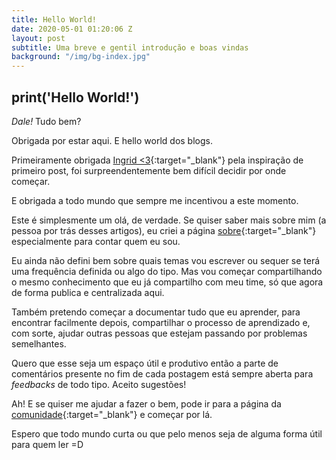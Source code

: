 ```yaml
---
title: Hello World!
date: 2020-05-01 01:20:06 Z
layout: post
subtitle: Uma breve e gentil introdução e boas vindas
background: "/img/bg-index.jpg"
---
```


## print('Hello World!')

*Dale!* Tudo bem? 

Obrigada por estar aqui. E hello world dos blogs. 

Primeiramente obrigada [Ingrid <3](https://ingridmachado.github.io){:target="_blank"} pela inspiração de primeiro post, foi surpreendentemente bem difícil decidir por onde começar. 

E obrigada a todo mundo que sempre me incentivou a este momento. 

Este é simplesmente um olá, de verdade. Se quiser saber mais sobre mim (a pessoa por trás desses artigos), eu criei a página [sobre](https://myreli.dev/blog/about){:target="_blank"} especialmente para contar quem eu sou. 

Eu ainda não defini bem sobre quais temas vou escrever ou sequer se terá uma frequência definida ou algo do tipo. Mas vou começar compartilhando o mesmo conhecimento que eu já compartilho com meu time, só que agora de forma publica e centralizada aqui. 

Também pretendo começar a documentar tudo que eu aprender, para encontrar facilmente depois, compartilhar o processo de aprendizado e, com sorte, ajudar outras pessoas que estejam passando por problemas semelhantes.

Quero que esse seja um espaço útil e produtivo então a parte de comentários presente no fim de cada postagem está sempre aberta para *feedbacks* de todo tipo. Aceito sugestões!

Ah! E se quiser me ajudar a fazer o bem, pode ir para a página da [comunidade](https://myreli.dev/blog/community){:target="_blank"} e começar por lá. 


Espero que todo mundo curta ou que pelo menos seja de alguma forma útil para quem ler =D 
